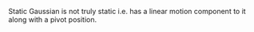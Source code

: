 Static Gaussian is not truly static i.e. has a linear motion component to it along with a pivot position.

